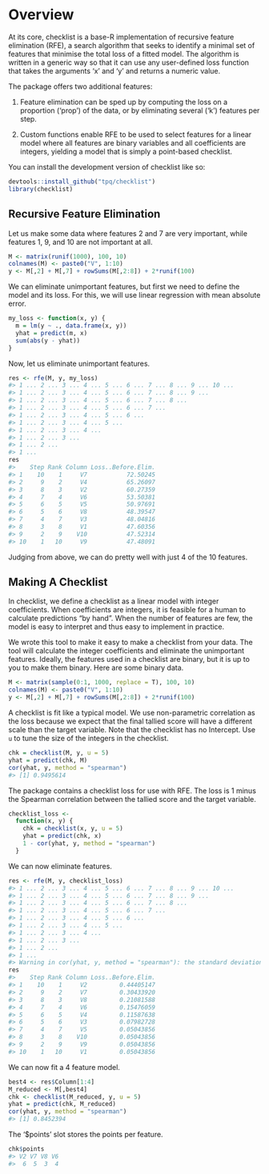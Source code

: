 
<!-- README.md is generated from README.Rmd. Please edit that file -->

# Overview

<!-- badges: start -->
<!-- badges: end -->

At its core, checklist is a base-R implementation of recursive feature
elimination (RFE), a search algorithm that seeks to identify a minimal
set of features that minimise the total loss of a fitted model. The
algorithm is written in a generic way so that it can use any
user-defined loss function that takes the arguments ‘x’ and ‘y’ and
returns a numeric value.

The package offers two additional features:

1)  Feature elimination can be sped up by computing the loss on a
    proportion (‘prop’) of the data, or by eliminating several (‘k’)
    features per step.

2)  Custom functions enable RFE to be used to select features for a
    linear model where all features are binary variables and all
    coefficients are integers, yielding a model that is simply a
    point-based checklist.

You can install the development version of checklist like so:

``` r
devtools::install_github("tpq/checklist")
library(checklist)
```

## Recursive Feature Elimination

Let us make some data where features 2 and 7 are very important, while
features 1, 9, and 10 are not important at all.

``` r
M <- matrix(runif(1000), 100, 10)
colnames(M) <- paste0("V", 1:10)
y <- M[,2] + M[,7] + rowSums(M[,2:8]) + 2*runif(100)
```

We can eliminate unimportant features, but first we need to define the
model and its loss. For this, we will use linear regression with mean
absolute error.

``` r
my_loss <- function(x, y) {
  m = lm(y ~ ., data.frame(x, y))
  yhat = predict(m, x)
  sum(abs(y - yhat))
}
```

Now, let us eliminate unimportant features.

``` r
res <- rfe(M, y, my_loss)
#> 1 ... 2 ... 3 ... 4 ... 5 ... 6 ... 7 ... 8 ... 9 ... 10 ... 
#> 1 ... 2 ... 3 ... 4 ... 5 ... 6 ... 7 ... 8 ... 9 ... 
#> 1 ... 2 ... 3 ... 4 ... 5 ... 6 ... 7 ... 8 ... 
#> 1 ... 2 ... 3 ... 4 ... 5 ... 6 ... 7 ... 
#> 1 ... 2 ... 3 ... 4 ... 5 ... 6 ... 
#> 1 ... 2 ... 3 ... 4 ... 5 ... 
#> 1 ... 2 ... 3 ... 4 ... 
#> 1 ... 2 ... 3 ... 
#> 1 ... 2 ... 
#> 1 ...
res
#>    Step Rank Column Loss..Before.Elim.
#> 1    10    1     V7           72.50245
#> 2     9    2     V4           65.26097
#> 3     8    3     V2           60.27359
#> 4     7    4     V6           53.50381
#> 5     6    5     V5           50.97691
#> 6     5    6     V8           48.39547
#> 7     4    7     V3           48.04816
#> 8     3    8     V1           47.60356
#> 9     2    9    V10           47.52314
#> 10    1   10     V9           47.48091
```

Judging from above, we can do pretty well with just 4 of the 10
features.

## Making A Checklist

In checklist, we define a checklist as a linear model with integer
coefficients. When coefficients are integers, it is feasible for a human
to calculate predictions “by hand”. When the number of features are few,
the model is easy to interpret and thus easy to implement in practice.

We wrote this tool to make it easy to make a checklist from your data.
The tool will calculate the integer coefficients and eliminate the
unimportant features. Ideally, the features used in a checklist are
binary, but it is up to you to make them binary. Here are some binary
data.

``` r
M <- matrix(sample(0:1, 1000, replace = T), 100, 10)
colnames(M) <- paste0("V", 1:10)
y <- M[,2] + M[,7] + rowSums(M[,2:8]) + 2*runif(100)
```

A checklist is fit like a typical model. We use non-parametric
correlation as the loss because we expect that the final tallied score
will have a different scale than the target variable. Note that the
checklist has no Intercept. Use `u` to tune the size of the integers in
the checklist.

``` r
chk = checklist(M, y, u = 5)
yhat = predict(chk, M)
cor(yhat, y, method = "spearman")
#> [1] 0.9495614
```

The package contains a checklist loss for use with RFE. The loss is 1
minus the Spearman correlation between the tallied score and the target
variable.

``` r
checklist_loss <-
  function(x, y) {
    chk = checklist(x, y, u = 5)
    yhat = predict(chk, x)
    1 - cor(yhat, y, method = "spearman")
  }
```

We can now eliminate features.

``` r
res <- rfe(M, y, checklist_loss)
#> 1 ... 2 ... 3 ... 4 ... 5 ... 6 ... 7 ... 8 ... 9 ... 10 ... 
#> 1 ... 2 ... 3 ... 4 ... 5 ... 6 ... 7 ... 8 ... 9 ... 
#> 1 ... 2 ... 3 ... 4 ... 5 ... 6 ... 7 ... 8 ... 
#> 1 ... 2 ... 3 ... 4 ... 5 ... 6 ... 7 ... 
#> 1 ... 2 ... 3 ... 4 ... 5 ... 6 ... 
#> 1 ... 2 ... 3 ... 4 ... 5 ... 
#> 1 ... 2 ... 3 ... 4 ... 
#> 1 ... 2 ... 3 ... 
#> 1 ... 2 ... 
#> 1 ...
#> Warning in cor(yhat, y, method = "spearman"): the standard deviation is zero
res
#>    Step Rank Column Loss..Before.Elim.
#> 1    10    1     V2         0.44405147
#> 2     9    2     V7         0.30433920
#> 3     8    3     V8         0.21081588
#> 4     7    4     V6         0.15476059
#> 5     6    5     V4         0.11587638
#> 6     5    6     V3         0.07982728
#> 7     4    7     V5         0.05043856
#> 8     3    8    V10         0.05043856
#> 9     2    9     V9         0.05043856
#> 10    1   10     V1         0.05043856
```

We can now fit a 4 feature model.

``` r
best4 <- res$Column[1:4]
M_reduced <- M[,best4]
chk <- checklist(M_reduced, y, u = 5)
yhat = predict(chk, M_reduced)
cor(yhat, y, method = "spearman")
#> [1] 0.8452394
```

The ‘$points’ slot stores the points per feature.

``` r
chk$points
#> V2 V7 V8 V6 
#>  6  5  3  4
```
